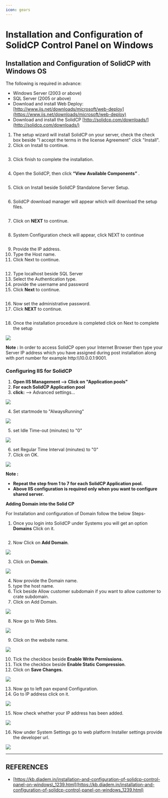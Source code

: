 ```yaml
---
icon: gears
---
```


# Installation and Configuration of SolidCP Control Panel on Windows

## **Installation and Configuration of SolidCP with Windows OS**

The following is required in advance:

* Windows Server (2003 or above)
* SQL Server (2005 or above)
* Download and install Web Deploy: [http://www.iis.net/downloads/microsoft/web-deploy](https://www.iis.net/downloads/microsoft/web-deploy)
* Download and install the SolidCP  [http://solidcp.com/downloads/](http://solidcp.com/downloads/)

1. The setup wizard will install SolidCP on your server, check the check box beside "I accept the terms in the license Agreement" click "Install".
2. Click on Install to continue.

<figure><img src="https://kb.diadem.in/kb_upload/image/image/1(106).png" alt=""><figcaption></figcaption></figure>

3. Click finish to complete the installation.

<figure><img src="https://kb.diadem.in/kb_upload/image/image/2(102).png" alt=""><figcaption></figcaption></figure>

4. Open the SolidCP, then click **“View Available Components”** .

<figure><img src="https://kb.diadem.in/kb_upload/image/image/3(81).png" alt=""><figcaption></figcaption></figure>

5. Click on Install beside SolidCP Standalone Server Setup.

<figure><img src="https://kb.diadem.in/kb_upload/image/image/4(64).png" alt=""><figcaption></figcaption></figure>

6. SolidCP download manager will appear which will download the setup files.

<figure><img src="https://kb.diadem.in/kb_upload/image/image/5(50).png" alt=""><figcaption></figcaption></figure>

7. Click on **NEXT** to continue.

<figure><img src="https://kb.diadem.in/kb_upload/image/image/7(28).png" alt=""><figcaption></figcaption></figure>

8. System Configuration check will appear, click NEXT to continue

<figure><img src="https://kb.diadem.in/kb_upload/image/image/image-20190827161614-1.png" alt=""><figcaption></figcaption></figure>

9. Provide the IP address.
10. Type the Host name.
11. Click Next to continue.

<figure><img src="https://kb.diadem.in/kb_upload/image/image/9(20).png" alt=""><figcaption></figcaption></figure>

12. Type localhost beside SQL Server
13. Select the Authentication type.
14. provide the username and password
15. Click **Next** to continue.

<figure><img src="https://kb.diadem.in/kb_upload/image/image/11(26).png" alt=""><figcaption></figcaption></figure>

16. Now set the administrative password.
17. Click **NEXT** to continue.

<figure><img src="https://kb.diadem.in/kb_upload/image/image/12(5).png" alt=""><figcaption></figcaption></figure>

18. Once the installation procedure is completed click  on Next to complete the setup

![](https://kb.diadem.in/kb_upload/image/image/13\(5\).png)

**Note :**  In order to access SolidCP  open your Internet Browser then type your Server IP address which you have assigned during post installation along with port number for example  http:\\\10.0.0.1:9001.

### Configuring IIS for SolidCP

1. **Open IIS Management --> Click on "Application pools"**
2. **For each SolidCP Application pool**
3. **click:** --> Advanced settings...

![](https://kb.diadem.in/kb_upload/image/image/14\(5\).png)

4. Set startmode to "AlwaysRunning"

![](https://kb.diadem.in/kb_upload/image/image/15\(4\).png)

5. set Idle Time-out (minutes) to "0"

![](https://kb.diadem.in/kb_upload/image/image/16\(7\).png)

6. set Regular Time Interval (minutes) to "0"
7. Click on OK.

![](https://kb.diadem.in/kb_upload/image/image/17\(3\).png)

**Note :**

* **Repeat the step from 1 to 7 for each SolidCP Application pool.**
* **Above IIS configuration is required only when you want to configure shared server.**

**Adding Domain into the Solid CP**

For Installation and configuration of Domain follow the below Steps-

1. Once you login into SolidCP under Systems you will get an option **Domains** Click on it.

&#x20;&#x20;

<figure><img src="https://kb.diadem.in/kb_upload/image/image/18(1).png" alt=""><figcaption></figcaption></figure>

2. &#x20;Now Click on **Add Domain**.  &#x20;

![](https://kb.diadem.in/kb_upload/image/image/19\(1\).png)

3. Click on **Domain**.

![](https://kb.diadem.in/kb_upload/image/image/20\(1\).png)

4. Now provide the Domain name.
5. type the host name.
6. Tick beside Allow customer subdomain if  you want to allow customer to crate subdomain.
7. Click on Add Domain.

![](https://kb.diadem.in/kb_upload/image/image/21\(5\).png)

8. Now go to Web Sites.

![](https://kb.diadem.in/kb_upload/image/image/22\(5\).png)

9. Click on the website name.

![](https://kb.diadem.in/kb_upload/image/image/23\(5\).png)

10. Tick the checkbox beside **Enable Write Permissions.**
11. Tick the checkbox  beside **Enable Static Compression**.
12. Click on **Save Changes.**

![](https://kb.diadem.in/kb_upload/image/image/24\(6\).png)

13. Now go to left pan expand Configuration.
14. Go to IP address click on it.

![](https://kb.diadem.in/kb_upload/image/image/25\(4\).png)

15. Now check whether your IP address has been added.

![](https://kb.diadem.in/kb_upload/image/image/image-20190831145116-1.png)

16. Now under System Settings go to web platform Installer settings provide the developer url.

![](https://kb.diadem.in/kb_upload/image/image/27\(5\).png)





***

## REFERENCES

* [https://kb.diadem.in/installation-and-configuration-of-solidcp-control-panel-on-windows\_1239.html](https://kb.diadem.in/installation-and-configuration-of-solidcp-control-panel-on-windows_1239.html)
